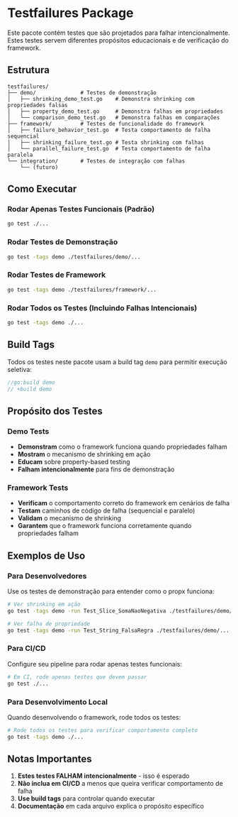 # Testfailures Package

Este pacote contém testes que são projetados para falhar intencionalmente. Estes testes servem diferentes propósitos educacionais e de verificação do framework.

## Estrutura

```
testfailures/
├── demo/              # Testes de demonstração
│   ├── shrinking_demo_test.go    # Demonstra shrinking com propriedades falsas
│   ├── property_demo_test.go     # Demonstra falhas em propriedades
│   └── comparison_demo_test.go   # Demonstra falhas em comparações
├── framework/         # Testes de funcionalidade do framework
│   ├── failure_behavior_test.go  # Testa comportamento de falha sequencial
│   ├── shrinking_failure_test.go # Testa shrinking com falhas
│   └── parallel_failure_test.go  # Testa comportamento de falha paralela
└── integration/       # Testes de integração com falhas
    └── (futuro)
```

## Como Executar

### Rodar Apenas Testes Funcionais (Padrão)
```bash
go test ./...
```

### Rodar Testes de Demonstração
```bash
go test -tags demo ./testfailures/demo/...
```

### Rodar Testes de Framework
```bash
go test -tags demo ./testfailures/framework/...
```

### Rodar Todos os Testes (Incluindo Falhas Intencionais)
```bash
go test -tags demo ./...
```

## Build Tags

Todos os testes neste pacote usam a build tag `demo` para permitir execução seletiva:

```go
//go:build demo
// +build demo
```

## Propósito dos Testes

### Demo Tests
- **Demonstram** como o framework funciona quando propriedades falham
- **Mostram** o mecanismo de shrinking em ação
- **Educam** sobre property-based testing
- **Falham intencionalmente** para fins de demonstração

### Framework Tests
- **Verificam** o comportamento correto do framework em cenários de falha
- **Testam** caminhos de código de falha (sequencial e paralelo)
- **Validam** o mecanismo de shrinking
- **Garantem** que o framework funciona corretamente quando propriedades falham

## Exemplos de Uso

### Para Desenvolvedores
Use os testes de demonstração para entender como o propx funciona:

```bash
# Ver shrinking em ação
go test -tags demo -run Test_Slice_SomaNaoNegativa ./testfailures/demo/...

# Ver falha de propriedade
go test -tags demo -run Test_String_FalsaRegra ./testfailures/demo/...
```

### Para CI/CD
Configure seu pipeline para rodar apenas testes funcionais:

```bash
# Em CI, rode apenas testes que devem passar
go test ./...
```

### Para Desenvolvimento Local
Quando desenvolvendo o framework, rode todos os testes:

```bash
# Rode todos os testes para verificar comportamento completo
go test -tags demo ./...
```

## Notas Importantes

1. **Estes testes FALHAM intencionalmente** - isso é esperado
2. **Não inclua em CI/CD** a menos que queira verificar comportamento de falha
3. **Use build tags** para controlar quando executar
4. **Documentação** em cada arquivo explica o propósito específico